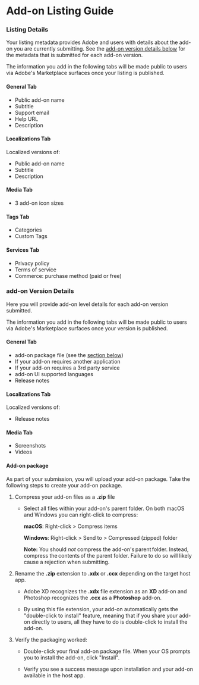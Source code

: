 # Add-on Listing Guide

### Listing Details

Your listing metadata provides Adobe and users with details about the add-on you are currently submitting. See the [add-on version details below](#add-on-version-details) for the metadata that is submitted for each add-on version.

The information you add in the following tabs will be made public to users via Adobe's Marketplace surfaces once your listing is published.

#### General Tab

- Public add-on name
- Subtitle
- Support email
- Help URL
- Description

#### Localizations Tab

Localized versions of:

- Public add-on name
- Subtitle
- Description

#### Media Tab

- 3 add-on icon sizes

#### Tags Tab

- Categories
- Custom Tags

#### Services Tab

- Privacy policy
- Terms of service
- Commerce: purchase method (paid or free)

### add-on Version Details

Here you will provide add-on level details for each add-on version submitted.

The information you add in the following tabs will be made public to users via Adobe's Marketplace surfaces once your version is published.

#### General Tab

- add-on package file (see the [section below](#add-on-package))
- If your add-on requires another application
- If your add-on requires a 3rd party service
- add-on UI supported languages
- Release notes

#### Localizations Tab

Localized versions of:

- Release notes

#### Media Tab

- Screenshots
- Videos

#### Add-on package

As part of your submission, you will upload your add-on package. Take the following steps to create your add-on package.

1. Compress your add-on files as a **.zip** file

   - Select all files within your add-on's parent folder. On both macOS and Windows you can right-click to compress:

     **macOS**:
     Right-click > Compress items

     **Windows**:
     Right-click > Send to > Compressed (zipped) folder

     **Note:** You should _not_ compress the add-on's parent folder. Instead, compress the contents of the parent folder. Failure to do so will likely cause a rejection when submitting.

2. Rename the **.zip** extension to **.xdx** or **.ccx** depending on the target host app.

   - Adobe XD recognizes the **.xdx** file extension as an **XD** add-on and Photoshop recognizes the **.ccx** as a **Photoshop** add-on.

   - By using this file extension, your add-on automatically gets the "double-click to install" feature, meaning that if you share your add-on directly to users, all they have to do is double-click to install the add-on.

3. Verify the packaging worked:

   - Double-click your final add-on package file. When your OS prompts you to install the add-on, click "Install".

   - Verify you see a success message upon installation and your add-on available in the host app.
